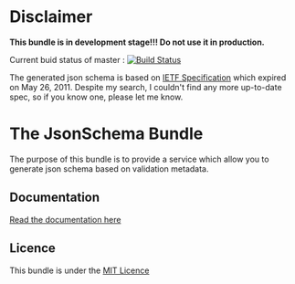Disclaimer
==========

**This bundle is in development stage!!! Do not use it in production.**

Current buid status of master : [![Build Status](https://secure.travis-ci.org/KnpLabs/KnpJsonSchemaBundle.png)](https://travis-ci.org/KnpLabs/KnpJsonSchemaBundle)

The generated json schema is based on [IETF Specification](http://tools.ietf.org/html/draft-zyp-json-schema-03) which expired on May 26, 2011.
Despite my search, I couldn't find any more up-to-date spec, so if you know one, please let me know.

The JsonSchema Bundle
=====================

The purpose of this bundle is to provide a service which allow you to generate json schema based on validation metadata.

Documentation
-------------
[Read the documentation here](http://knplabs.github.com/KnpJsonSchemaBundle/)

Licence
-------
This bundle is under the [MIT Licence](https://github.com/KnpLabs/KnpJsonSchemaBundle/blob/master/LICENCE)

